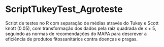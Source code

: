 # ScriptTukeyTest_Agroteste
Script de testes no R com separação de médias através do Tukey e Scott knott (0.05), com transformação dos dados pela raíz quadrada de x + 5, seguindo as normas de recomendações do MAPA para descrever a eficiência de produtos fitossanitários contra doenças e pragas.
